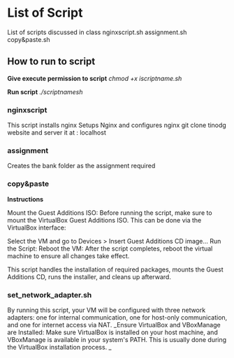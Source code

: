 #  List of Script
List of scripts discussed in class
nginxscript.sh
assignment.sh
copy&paste.sh
## How to run to script

**Give execute permission to script**
_chmod +x iscriptname.sh_

**Run script**
_./scriptnamesh_

### nginxscript
This script installs nginx
Setups Nginx and configures nginx
git clone tinodg website and server it at : localhost

### assignment
Creates the bank folder as the assignment required

### copy&paste

**Instructions**

Mount the Guest Additions ISO: Before running the script, make sure to mount the VirtualBox Guest Additions ISO. This can be done via the VirtualBox interface:

Select the VM and go to Devices > Insert Guest Additions CD image...
Run the Script: 
Reboot the VM: After the script completes, reboot the virtual machine to ensure all changes take effect.

This script handles the installation of required packages, mounts the Guest Additions CD, runs the installer, and cleans up afterward.

### set_network_adapter.sh

By running this script, your VM will be configured with three network adapters: one for internal communication, one for host-only communication, and one for internet access via NAT.
_Ensure VirtualBox and VBoxManage are Installed:
Make sure VirtualBox is installed on your host machine, and VBoxManage is available in your system's PATH. This is usually done during the VirtualBox installation process.
_
